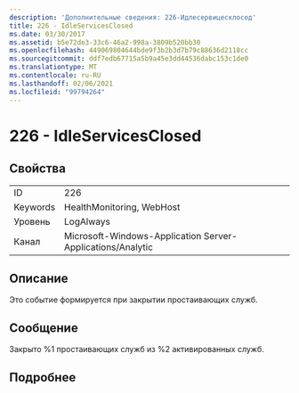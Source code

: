 ```yaml
---
description: 'Дополнительные сведения: 226-Идлесервицесклосед'
title: 226 - IdleServicesClosed
ms.date: 03/30/2017
ms.assetid: b5e72de3-33c6-46a2-998a-3809b520bb30
ms.openlocfilehash: 449069804644bde9f3b2b3d7b79c88636d2118cc
ms.sourcegitcommit: ddf7edb67715a5b9a45e3dd44536dabc153c1de0
ms.translationtype: MT
ms.contentlocale: ru-RU
ms.lasthandoff: 02/06/2021
ms.locfileid: "99794264"
---
```

# <a name="226---idleservicesclosed"></a>226 - IdleServicesClosed

## <a name="properties"></a>Свойства  
  
|||  
|-|-|  
|ID|226|  
|Keywords|HealthMonitoring, WebHost|  
|Уровень|LogAlways|  
|Канал|Microsoft-Windows-Application Server-Applications/Analytic|  
  
## <a name="description"></a>Описание  

 Это событие формируется при закрытии простаивающих служб.  
  
## <a name="message"></a>Сообщение  

 Закрыто %1 простаивающих служб из %2 активированных служб.  
  
## <a name="details"></a>Подробнее
